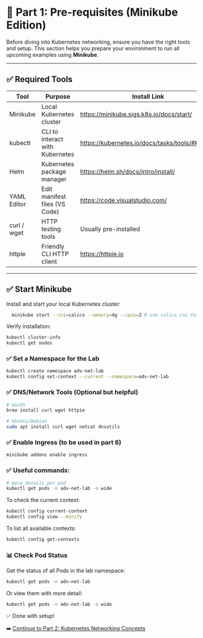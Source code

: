 # 🚧 Part 1: Pre-requisites (Minikube Edition)

Before diving into Kubernetes networking, ensure you have the right tools and setup. This section helps you prepare your environment to run all upcoming examples using **Minikube**.

---

## ✅ Required Tools

| Tool           | Purpose                         | Install Link                                         |
|----------------|----------------------------------|------------------------------------------------------|
| Minikube       | Local Kubernetes cluster        | https://minikube.sigs.k8s.io/docs/start/             |
| kubectl        | CLI to interact with Kubernetes | https://kubernetes.io/docs/tasks/tools/#kubectl      |
| Helm           | Kubernetes package manager      | https://helm.sh/docs/intro/install/                  |
| YAML Editor    | Edit manifest files (VS Code)   | https://code.visualstudio.com/                       |
| curl / wget    | HTTP testing tools              | Usually pre-installed                                |
| httpie         | Friendly CLI HTTP client        | https://httpie.io                                   |

---

## ✅ Start Minikube

Install and start your local Kubernetes cluster:

```bash
  minikube start --cni=calico --memory=4g --cpus=2 # use calico cni for Networking
```

Verify installation:
```bash
kubectl cluster-info
kubectl get nodes
```

### ✅ Set a Namespace for the Lab
```bash
kubectl create namespace adv-net-lab
kubectl config set-context --current --namespace=adv-net-lab
```


### ✅ DNS/Network Tools (Optional but helpful)
```bash
# macOS
brew install curl wget httpie

# Ubuntu/Debian
sudo apt install curl wget netcat dnsutils
```

### ✅ Enable Ingress (to be used in part 6)

```bash
minikube addons enable ingress
```


### ✅ Useful commands:

```bash
# more details per pod
kubectl get pods -n adv-net-lab -o wide
```

To check the current context:
```bash
kubectl config current-context
kubectl config view --minify
```

To list all available contexts:
```bash
kubectl config get-contexts
```

### 📊 Check Pod Status
Get the status of all Pods in the lab namespace:
```bash
kubectl get pods -n adv-net-lab
```

Or view them with more detail:
```bash
kubectl get pods -n adv-net-lab -o wide
```

✅ Done with setup!

➡️ [Continue to Part 2: Kubernetes Networking Concepts](part-2-kubernetes-networking-concepts.md)
